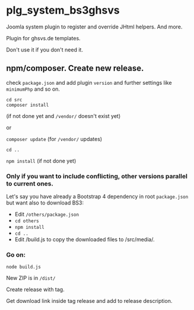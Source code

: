 # plg_system_bs3ghsvs
Joomla system plugin to register and override JHtml helpers. And more.

Plugin for ghsvs.de templates.

Don't use it if you don't need it.

## npm/composer. Create new release.

check `package.json` and add plugin `version` and further settings like `minimumPhp` and so on. 

```
cd src
composer install
```
(if not done yet and `/vendor/` doesn't exist yet)

or

`composer update`
(for `/vendor/` updates)

`cd ..`

`npm install` (if not done yet)

### Only if you want to include conflicting, other versions parallel to current ones.

Let's say you have already a Bootstrap 4 dependency in root `package.json` but want also to download BS3:

- Edit `/others/package.json`
- `cd others`
- `npm install`
- `cd ..`
- Edit /build.js to copy the downloaded files to /src/media/.
 
### Go on:

`node build.js`

New ZIP is in `/dist/`

Create release with tag.

Get download link inside tag release and add to release description.

